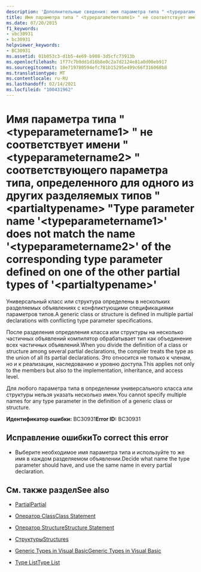 ```yaml
---
description: 'Дополнительные сведения: имя параметра типа " <typeparametername1> " не соответствует имени " <typeparametername2> " соответствующего параметра типа, определенного для одного из других разделяемых типов " <partialtypename> "'
title: Имя параметра типа " <typeparametername1> " не соответствует имени " <typeparametername2> " соответствующего параметра типа, определенного для одного из других разделяемых типов " <partialtypename> "
ms.date: 07/20/2015
f1_keywords:
- vbc30931
- bc30931
helpviewer_keywords:
- BC30931
ms.assetid: 01b053c3-d1b5-4e69-b908-3d5cfc73913b
ms.openlocfilehash: 1f77c7b9dd1d16b8e0c2a7d2124e81a0d00eb917
ms.sourcegitcommit: 10e719780594efc781b15295e499c66f316068b8
ms.translationtype: MT
ms.contentlocale: ru-RU
ms.lasthandoff: 02/14/2021
ms.locfileid: "100431962"
---
```

# <a name="type-parameter-name-typeparametername1-does-not-match-the-name-typeparametername2-of-the-corresponding-type-parameter-defined-on-one-of-the-other-partial-types-of-partialtypename"></a><span data-ttu-id="336af-103">Имя параметра типа " \<typeparametername1> " не соответствует имени " \<typeparametername2> " соответствующего параметра типа, определенного для одного из других разделяемых типов " \<partialtypename> "</span><span class="sxs-lookup"><span data-stu-id="336af-103">Type parameter name '\<typeparametername1>' does not match the name '\<typeparametername2>' of the corresponding type parameter defined on one of the other partial types of '\<partialtypename>'</span></span>

<span data-ttu-id="336af-104">Универсальный класс или структура определены в нескольких разделяемых объявлениях с конфликтующими спецификациями параметров типов.</span><span class="sxs-lookup"><span data-stu-id="336af-104">A generic class or structure is defined in multiple partial declarations with conflicting type parameter specifications.</span></span>  
  
 <span data-ttu-id="336af-105">После разделения определения класса или структуры на несколько частичных объявлений компилятор обрабатывает тип как объединение всех частичных объявлений.</span><span class="sxs-lookup"><span data-stu-id="336af-105">When you divide the definition of a class or structure among several partial declarations, the compiler treats the type as the union of all its partial declarations.</span></span> <span data-ttu-id="336af-106">Это относится не только к членам, но и к реализации, наследованию и уровню доступа.</span><span class="sxs-lookup"><span data-stu-id="336af-106">This applies not only to the members but also to the implementation, inheritance, and access level.</span></span>  
  
 <span data-ttu-id="336af-107">Для любого параметра типа в определении универсального класса или структуры нельзя указать несколько имен.</span><span class="sxs-lookup"><span data-stu-id="336af-107">You cannot specify multiple names for any type parameter in the definition of a generic class or structure.</span></span>  
  
 <span data-ttu-id="336af-108">**Идентификатор ошибки:** BC30931</span><span class="sxs-lookup"><span data-stu-id="336af-108">**Error ID:** BC30931</span></span>  
  
## <a name="to-correct-this-error"></a><span data-ttu-id="336af-109">Исправление ошибки</span><span class="sxs-lookup"><span data-stu-id="336af-109">To correct this error</span></span>  
  
- <span data-ttu-id="336af-110">Выберите необходимое имя параметра типа и используйте то же имя в каждом разделяемом объявлении.</span><span class="sxs-lookup"><span data-stu-id="336af-110">Decide what name the type parameter should have, and use the same name in every partial declaration.</span></span>  
  
## <a name="see-also"></a><span data-ttu-id="336af-111">См. также раздел</span><span class="sxs-lookup"><span data-stu-id="336af-111">See also</span></span>

- [<span data-ttu-id="336af-112">Partial</span><span class="sxs-lookup"><span data-stu-id="336af-112">Partial</span></span>](../language-reference/modifiers/partial.md)
- [<span data-ttu-id="336af-113">Оператор Class</span><span class="sxs-lookup"><span data-stu-id="336af-113">Class Statement</span></span>](../language-reference/statements/class-statement.md)
- [<span data-ttu-id="336af-114">Оператор Structure</span><span class="sxs-lookup"><span data-stu-id="336af-114">Structure Statement</span></span>](../language-reference/statements/structure-statement.md)

- [<span data-ttu-id="336af-115">Структуры</span><span class="sxs-lookup"><span data-stu-id="336af-115">Structures</span></span>](../programming-guide/language-features/data-types/structures.md)
- [<span data-ttu-id="336af-116">Generic Types in Visual Basic</span><span class="sxs-lookup"><span data-stu-id="336af-116">Generic Types in Visual Basic</span></span>](../programming-guide/language-features/data-types/generic-types.md)
- [<span data-ttu-id="336af-117">Type List</span><span class="sxs-lookup"><span data-stu-id="336af-117">Type List</span></span>](../language-reference/statements/type-list.md)
